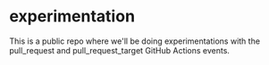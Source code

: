 # experimentation
This is a public repo where we'll be doing experimentations with the pull_request and pull_request_target GitHub Actions events.
